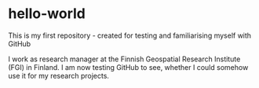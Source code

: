 # hello-world
This is my first repository - created for testing and familiarising myself with GitHub

I work as research manager at the Finnish Geospatial Research Institute (FGI) in Finland. I am now testing GitHub to see, whether I could somehow use it for my research projects.
